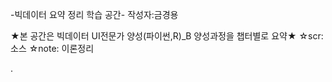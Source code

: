    -빅데이터 요약 정리 학습 공간-
					작성자:금경용

★본 공간은 빅데이터 UI전문가 양성(파이썬,R)_B 양성과정을 챕터별로 요약★
☆scr: 소스
☆note: 이론정리 

	

.
